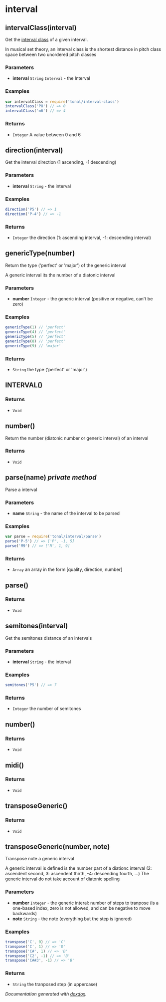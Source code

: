 # interval 




## intervalClass(interval) 

Get the [interval class](https://en.wikipedia.org/wiki/Interval_class) of
a given interval.

In musical set theory, an interval class is the shortest distance in
pitch class space between two unordered pitch classes


### Parameters

- **interval** `String` `Interval`   - the Interval




### Examples

```javascript
var intervalClass = require('tonal/interval-class')
intervalClass('P8') // => 0
intervalClass('m6') // => 4
```


### Returns


- `Integer`   A value between 0 and 6




## direction(interval) 

Get the interval direction (1 ascending, -1 descending)




### Parameters

- **interval** `String`   - the interval




### Examples

```javascript
direction('P5') // => 1
direction('P-4') // => -1
```


### Returns


- `Integer`   the direction (1: ascending interval, -1: descending interval)




## genericType(number) 

Return the type ('perfect' or 'major') of the generic interval

A generic interval its the number of a diatonic interval


### Parameters

- **number** `Integer`   - the generic interval (positive or negative, can't be zero)




### Examples

```javascript
genericType(1) // 'perfect'
genericType(4) // 'perfect'
genericType(5) // 'perfect'
genericType(8) // 'perfect'
genericType(9) // 'major'
```


### Returns


- `String`   the type ('perfect' or 'major')




## INTERVAL() 








### Returns


- `Void`




## number() 

Return the number (diatonic number or generic interval) of an interval






### Returns


- `Void`




## parse(name)  *private method*

Parse a interval




### Parameters

- **name** `String`   - the name of the interval to be parsed




### Examples

```javascript
var parse = require('tonal/interval/parse')
parse('P-5') // => ['P', -1, 5]
parse('M9') // => ['M', 1, 9]
```


### Returns


- `Array`   an array in the form [quality, direction, number]




## parse() 








### Returns


- `Void`




## semitones(interval) 

Get the semitones distance of an intervals




### Parameters

- **interval** `String`   - the interval




### Examples

```javascript
semitones('P5') // => 7
```


### Returns


- `Integer`   the number of semitones




## number() 








### Returns


- `Void`




## midi() 








### Returns


- `Void`




## transposeGeneric() 








### Returns


- `Void`




## transposeGeneric(number, note) 

Transpose note a generic interval

A generic interval is defined is the number part of a diationc interval
(2: ascendent second, 3: ascendent thirth, -4: descending fourth, ...)
The generic interval do not take account of diatonic spelling


### Parameters

- **number** `Integer`   - the generic interal: number of steps to tranpose (is a one-based index, zero is not allowed, and can be negative to move backwards)
- **note** `String`   - the note (everything but the step is ignored)




### Examples

```javascript
transpose('C', 0) // => 'C'
transpose('C', 1) // => 'D'
transpose('C#', 1) // => 'D'
transpose('C2', -1) // => 'B'
transpose('C##3', -1) // => 'B'
```


### Returns


- `String`   the tranposed step (in uppercase)




*Documentation generated with [doxdox](https://github.com/neogeek/doxdox).*
